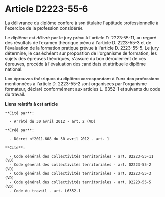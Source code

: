 # Article D2223-55-6

La délivrance du diplôme confère à son titulaire l'aptitude professionnelle à l'exercice de la profession considérée. 

Le diplôme est délivré par le jury prévu à l'article D. 2223-55-11, au regard des résultats de l'examen théorique prévu à
l'article D. 2223-55-3 et de l'évaluation de la formation pratique prévue à l'article D. 2223-55-5. Le jury détermine, le cas
échéant sur proposition de l'organisme de formation, les sujets des épreuves théoriques, s'assure du bon déroulement de ces
épreuves, procède à l'évaluation des candidats et attribue le diplôme national. 

Les épreuves théoriques du diplôme correspondant à l'une des professions mentionnées à l'article D. 2223-55-2 sont organisées
par l'organisme formateur, déclaré conformément aux articles L. 6352-1 et suivants du code du travail.

**Liens relatifs à cet article**

	**Cité par**:

	  - Arrêté du 30 avril 2012 - art. 2 (VD)

	**Créé par**:

	  - Décret n°2012-608 du 30 avril 2012 - art. 1

	**Cite**:

	  - Code général des collectivités territoriales - art. D2223-55-11 (VD)
	  - Code général des collectivités territoriales - art. D2223-55-2 (VD)
	  - Code général des collectivités territoriales - art. D2223-55-3 (VD)
	  - Code général des collectivités territoriales - art. D2223-55-5 (VD)
	  - Code du travail - art. L6352-1
